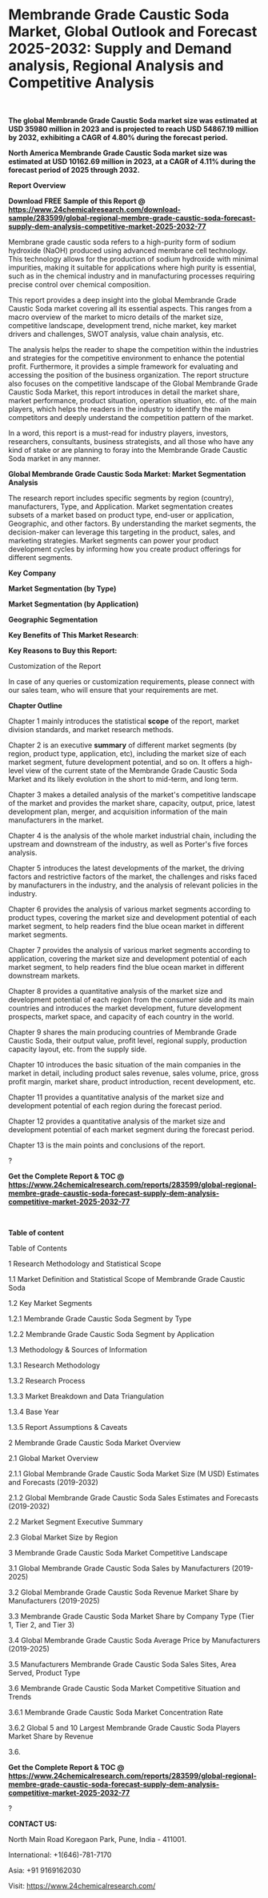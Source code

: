 <h1>Membrande Grade Caustic Soda Market, Global Outlook and Forecast 2025-2032: Supply and Demand analysis, Regional Analysis and Competitive Analysis</h1><br/><p><strong>The global Membrande Grade Caustic Soda market size was estimated at USD 35980 million in 2023 and is projected to reach USD 54867.19 million by 2032, exhibiting a <strong>CAGR</strong> of 4.80% during the forecast period.</strong></p>
 
 
 
 <p><strong>North America Membrande Grade Caustic Soda market size was estimated at USD 10162.69 million in 2023, at a <strong>CAGR</strong> of 4.11% during the forecast period of 2025 through 2032.</strong></p>
 
 
 
 <p><strong>Report Overview</strong></p>
 
 
 
 <div><b>Download FREE Sample of this Report @ <a href="https://www.24chemicalresearch.com/download-sample/283599/global-regional-membre-grade-caustic-soda-forecast-supply-dem-analysis-competitive-market-2025-2032-77">https://www.24chemicalresearch.com/download-sample/283599/global-regional-membre-grade-caustic-soda-forecast-supply-dem-analysis-competitive-market-2025-2032-77</a></b></div>
 
 
 
 <p>Membrane grade caustic soda refers to a high-purity form of sodium hydroxide (NaOH) produced using advanced membrane cell technology. This technology allows for the production of sodium hydroxide with minimal impurities, making it suitable for applications where high purity is essential, such as in the chemical industry and in manufacturing processes requiring precise control over chemical composition.</p>
 
 
 
 <p>This report provides a deep insight into the global Membrande Grade Caustic Soda market covering all its essential aspects. This ranges from a macro overview of the market to micro details of the market size, competitive landscape, development trend, niche market, key market drivers and challenges, SWOT analysis, value chain analysis, etc.</p>
 
 
 
 <p>The analysis helps the reader to shape the competition within the industries and strategies for the competitive environment to enhance the potential profit. Furthermore, it provides a simple framework for evaluating and accessing the position of the business organization. The report structure also focuses on the competitive landscape of the Global Membrande Grade Caustic Soda Market, this report introduces in detail the market share, market performance, product situation, operation situation, etc. of the main players, which helps the readers in the industry to identify the main competitors and deeply understand the competition pattern of the market.</p>
 
 
 
 <p>In a word, this report is a must-read for industry players, investors, researchers, consultants, business strategists, and all those who have any kind of stake or are planning to foray into the Membrande Grade Caustic Soda market in any manner.</p>
 
 
 
 <p><strong>Global Membrande Grade Caustic Soda Market: Market Segmentation Analysis</strong></p>
 
 
 
 <p>The research report includes specific segments by region (country), manufacturers, Type, and Application. Market segmentation creates subsets of a market based on product type, end-user or application, Geographic, and other factors. By understanding the market segments, the decision-maker can leverage this targeting in the product, sales, and marketing strategies. Market segments can power your product development cycles by informing how you create product offerings for different segments.</p>
 
 
 
 <p><strong>Key Company</strong></p>
 
 
 
 <p><strong>Market Segmentation (by Type)</strong></p>
 
 
 
 <p><strong>Market Segmentation (<strong>by Application</strong>)</strong></p>
 
 
 
 <p><strong>Geographic Segmentation</strong></p>
 
 
 
 <p><strong>Key Benefits of This Market Research</strong>:</p>
 
 
 
 <p><strong>Key <strong>Reasons to Buy</strong> this Report:</strong></p>
 
 
 
 <p>Customization of the Report</p>
 
 
 
 <p>In case of any queries or customization requirements, please connect with our sales team, who will ensure that your requirements are met.</p>
 
 
 
 <p><strong>Chapter Outline</strong></p>
 
 
 
 <p>Chapter 1 mainly introduces the statistical <strong>scope</strong> of the report, market division standards, and market research methods.</p>
 
 
 
 <p>Chapter 2 is an executive <strong>summary</strong> of different market segments (by region, product type, application, etc), including the market size of each market segment, future development potential, and so on. It offers a high-level view of the current state of the Membrande Grade Caustic Soda Market and its likely evolution in the short to mid-term, and long term.</p>
 
 
 
 <p>Chapter 3 makes a detailed analysis of the market&#39;s competitive landscape of the market and provides the market share, capacity, output, price, latest development plan, merger, and acquisition information of the main manufacturers in the market.</p>
 
 
 
 <p>Chapter 4 is the analysis of the whole market industrial chain, including the upstream and downstream of the industry, as well as Porter&#39;s five forces analysis.</p>
 
 
 
 <p>Chapter 5 introduces the latest developments of the market, the driving factors and restrictive factors of the market, the challenges and risks faced by manufacturers in the industry, and the analysis of relevant policies in the industry.</p>
 
 
 
 <p>Chapter 6 provides the analysis of various market segments according to product types, covering the market size and development potential of each market segment, to help readers find the blue ocean market in different market segments.</p>
 
 
 
 <p>Chapter 7 provides the analysis of various market segments according to application, covering the market size and development potential of each market segment, to help readers find the blue ocean market in different downstream markets.</p>
 
 
 
 <p>Chapter 8 provides a quantitative analysis of the market size and development potential of each region from the consumer side and its main countries and introduces the market development, future development prospects, market space, and capacity of each country in the world.</p>
 
 
 
 <p>Chapter 9 shares the main producing countries of Membrande Grade Caustic Soda, their output value, profit level, regional supply, production capacity layout, etc. from the supply side.</p>
 
 
 
 <p>Chapter 10 introduces the basic situation of the main companies in the market in detail, including product sales revenue, sales volume, price, gross profit margin, market share, product introduction, recent development, etc.</p>
 
 
 
 <p>Chapter 11 provides a quantitative analysis of the market size and development potential of each region during the forecast period.</p>
 
 
 
 <p>Chapter 12 provides a quantitative analysis of the market size and development potential of each market segment during the forecast period.</p>
 
 
 
 <p>Chapter 13 is the main points and conclusions of the report.</p>
 
 
 
 <p>? </p>
 
 
 
 <div><b>Get the Complete Report & TOC @ <a href="https://www.24chemicalresearch.com/reports/283599/global-regional-membre-grade-caustic-soda-forecast-supply-dem-analysis-competitive-market-2025-2032-77">https://www.24chemicalresearch.com/reports/283599/global-regional-membre-grade-caustic-soda-forecast-supply-dem-analysis-competitive-market-2025-2032-77</a></b></div>
 
 
 
 <p><br />
 
 <b>Table of content</b></p>
 
 
 
 <p>Table of Contents<br />
 
 1 Research Methodology and Statistical Scope<br />
 
 1.1 Market Definition and Statistical Scope of Membrande Grade Caustic Soda<br />
 
 1.2 Key Market Segments<br />
 
 1.2.1 Membrande Grade Caustic Soda Segment by Type<br />
 
 1.2.2 Membrande Grade Caustic Soda Segment by Application<br />
 
 1.3 Methodology & Sources of Information<br />
 
 1.3.1 Research Methodology<br />
 
 1.3.2 Research Process<br />
 
 1.3.3 Market Breakdown and Data Triangulation<br />
 
 1.3.4 Base Year<br />
 
 1.3.5 Report Assumptions & Caveats<br />
 
 2 Membrande Grade Caustic Soda Market Overview<br />
 
 2.1 Global Market Overview<br />
 
 2.1.1 Global Membrande Grade Caustic Soda Market Size (M USD) Estimates and Forecasts (2019-2032)<br />
 
 2.1.2 Global Membrande Grade Caustic Soda Sales Estimates and Forecasts (2019-2032)<br />
 
 2.2 Market Segment Executive Summary<br />
 
 2.3 Global Market Size by Region<br />
 
 3 Membrande Grade Caustic Soda Market Competitive Landscape<br />
 
 3.1 Global Membrande Grade Caustic Soda Sales by Manufacturers (2019-2025)<br />
 
 3.2 Global Membrande Grade Caustic Soda Revenue Market Share by Manufacturers (2019-2025)<br />
 
 3.3 Membrande Grade Caustic Soda Market Share by Company Type (Tier 1, Tier 2, and Tier 3)<br />
 
 3.4 Global Membrande Grade Caustic Soda Average Price by Manufacturers (2019-2025)<br />
 
 3.5 Manufacturers Membrande Grade Caustic Soda Sales Sites, Area Served, Product Type<br />
 
 3.6 Membrande Grade Caustic Soda Market Competitive Situation and Trends<br />
 
 3.6.1 Membrande Grade Caustic Soda Market Concentration Rate<br />
 
 3.6.2 Global 5 and 10 Largest Membrande Grade Caustic Soda Players Market Share by Revenue<br />
 
 3.6.</p>
 
 
 
 <div><b>Get the Complete Report & TOC @ <a href="https://www.24chemicalresearch.com/reports/283599/global-regional-membre-grade-caustic-soda-forecast-supply-dem-analysis-competitive-market-2025-2032-77">https://www.24chemicalresearch.com/reports/283599/global-regional-membre-grade-caustic-soda-forecast-supply-dem-analysis-competitive-market-2025-2032-77</a></b></div>
 
 
 
 <p>? </p>
 
 
 
 <p><b>CONTACT US:</b><br />
 
 North Main Road Koregaon Park, Pune, India - 411001.<br />
 
 International: +1(646)-781-7170<br />
 
 Asia: +91 9169162030<br />
 
 Visit: <a href="https://www.24chemicalresearch.com/">https://www.24chemicalresearch.com/</a></p>